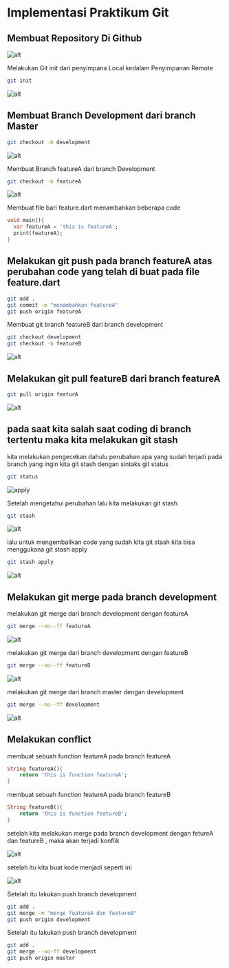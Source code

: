 # Implementasi Praktikum Git


## Membuat Repository Di Github

![alt](/ScreenShot/part_1.png)

Melakukan Git init dari penyimpana Local kedalam Penyimpanan Remote

```bash
git init
```
![alt](/ScreenShot/part_2.png)

## Membuat Branch Development dari branch Master

```bash
git checkout -b development
```
![alt](/ScreenShot/part_3.png)

Membuat Branch featureA dari branch Development

```bash
git checkout -b featureA
```
![alt](/ScreenShot/part_4.png)

Membuat file bari feature.dart menambahkan beberapa code
```dart
void main(){
  var featureA = 'this is featureA';
  print(featureA);
}
```
## Melakukan git push pada branch featureA atas perubahan code yang telah di buat pada file feature.dart
```bash
git add .
git commit -m "menambahkan featureA"
git push origin featureA
```

Membuat git branch featureB dari branch development
```bash
git checkout development
git checkout -b featureB
```
![alt](/ScreenShot/part_5.png)

## Melakukan git pull featureB dari branch featureA
```bash
git pull origin featurA
```
![alt](/ScreenShot/part_6.png)

## pada saat kita salah saat coding di branch tertentu maka kita melakukan git stash

kita melakukan pengecekan dahulu perubahan apa yang sudah terjadi pada branch yang ingin kita git stash dengan sintaks git status
```bash
git status
```
![apply](/ScreenShot/part_7.png)

Setelah mengetahui perubahan lalu kita melakukan git stash
```bash
git stash
```
![alt](/ScreenShot/part_8.png)

lalu untuk mengembalikan code yang sudah kita git stash kita bisa menggukana git stash apply
```bash
git stash apply
```
![alt](/ScreenShot/part_9.png)

## Melakukan git merge pada branch development

melakukan git merge dari branch development dengan featureA
```bash
git merge --no--ff featureA
```
![alt](/ScreenShot/part_10.png)

melakukan git merge dari branch development dengan featureB
```bash
git merge --no--ff featureB
```
![alt](/ScreenShot/part_11.png)

melakukan git merge dari branch master dengan development
```bash
git merge --no--ff development
```
![alt](/ScreenShot/part_12.png)

## Melakukan conflict 

membuat sebuah function featureA pada branch featureA
```dart
String featureA(){
    return 'this is function featureA';
}
```

membuat sebuah function featureA pada branch featureB
```dart
String featureB(){
    return 'this is function featureB';
}
```

setelah kita melakukan merge pada branch development dengan fetureA dan featureB , maka akan terjadi konflik

![alt](/ScreenShot/part_13.png)

setelah itu kita buat kode menjadi seperti ini

![alt](/ScreenShot/part_14.png)

Setelah itu lakukan push branch development
```bash
git add .
git merge -m "merge featureA dan featureB"
git push origin development
```

Setelah itu lakukan push branch development
```bash
git add .
git merge --no-ff development
git push origin master
```
